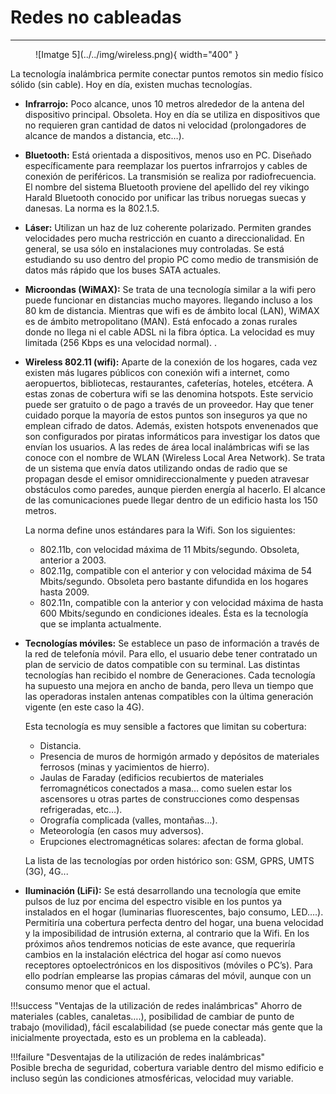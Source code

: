 # Redes no cableadas
---

<figure markdown>
  ![Imatge 5](../../img/wireless.png){ width="400" }
  <!-- <figcaption>Rack de comunicaciones</figcaption> -->
</figure> 



La tecnología inalámbrica permite conectar puntos remotos sin medio físico sólido (sin cable). Hoy en día, existen muchas tecnologías. 

- **Infrarrojo:** Poco alcance, unos 10 metros alrededor de la antena del dispositivo principal. Obsoleta. Hoy en día se utiliza en dispositivos que no requieren gran cantidad de datos ni velocidad (prolongadores de alcance de mandos a distancia, etc…). 

- **Bluetooth:** Está orientada a dispositivos, menos uso en  PC. Diseñado específicamente para reemplazar los puertos infrarrojos y cables de conexión de periféricos. La transmisión se realiza por radiofrecuencia. El nombre del sistema Bluetooth proviene del apellido del rey vikingo Harald Bluetooth conocido por unificar las tribus noruegas suecas y danesas. La norma es la 802.1.5. 

- **Láser:** Utilizan un haz de luz coherente polarizado. Permiten grandes velocidades pero mucha restricción en cuanto a direccionalidad. En general, se usa sólo en instalaciones muy controladas. Se está estudiando su uso dentro del propio PC como medio de transmisión de datos más rápido que los buses SATA actuales. 

- **Microondas (WiMAX):** Se trata de una tecnología similar a la wifi pero puede funcionar en distancias mucho mayores. llegando incluso a los 80 km de distancia. Mientras que wifi es de ámbito local (LAN), WiMAX es de ámbito metropolitano (MAN). Está enfocado a zonas rurales donde no llega ni el cable ADSL ni la fibra óptica. La velocidad es muy limitada (256 Kbps es una velocidad normal). . 

- **Wireless 802.11 (wifi):** Aparte de la conexión de los hogares, cada vez existen más lugares públicos con conexión wifi a internet, como aeropuertos, bibliotecas, restaurantes, cafeterías, hoteles, etcétera. A estas zonas de cobertura wifi se las denomina hotspots. Este servicio puede ser gratuito o de pago a través de un proveedor. Hay que tener cuidado porque la mayoría de estos puntos son inseguros ya que no emplean cifrado de datos. Además, existen hotspots envenenados que son configurados por piratas informáticos para investigar los datos que envían los usuarios. A las redes de área local inalámbricas wifi se las conoce con el nombre de WLAN  (Wireless Local Area Network). 
Se trata de un sistema que envía datos utilizando ondas de radio que se propagan desde el emisor omnidireccionalmente y pueden atravesar obstáculos como paredes, aunque pierden energía al hacerlo. El alcance de las comunicaciones puede llegar dentro de un edificio hasta los 150 metros. 

    La norma define unos estándares para la Wifi. Son los siguientes:

    - 802.11b, con velocidad máxima de 11 Mbits/segundo. Obsoleta, anterior a 2003. 
    - 802.11g, compatible con el anterior y con velocidad máxima de 54 Mbits/segundo. Obsoleta pero bastante difundida en los hogares hasta 2009. 
    - 802.11n, compatible con la anterior y con velocidad máxima de hasta 600 Mbits/segundo en condiciones ideales. Ésta es la tecnología que se implanta actualmente. 


- **Tecnologías móviles:** Se establece un paso de información a través de la red de telefonía móvil. Para ello, el usuario debe tener contratado un plan de servicio de datos compatible con su terminal. Las distintas tecnologías han recibido el nombre de Generaciones. Cada tecnología ha supuesto una mejora en ancho de banda, pero lleva un tiempo que las operadoras instalen antenas compatibles con la última generación vigente (en este caso la 4G).

    Esta tecnología es muy sensible a factores que limitan su cobertura:
    
    -  Distancia. 
    - Presencia de muros de hormigón armado y depósitos de materiales ferrosos (minas y yacimientos de hierro). 
    -  Jaulas de Faraday (edificios recubiertos de materiales ferromagnéticos conectados a masa… como suelen estar los ascensores u otras partes de construcciones como despensas refrigeradas, etc…). 
    -  Orografía complicada (valles, montañas…). 
    -  Meteorología (en casos muy adversos). 
    -  Erupciones electromagnéticas solares: afectan de forma global.
    
    La lista de las tecnologías por orden histórico son: GSM, GPRS, UMTS (3G), 4G... 

- **Iluminación (LiFi):** Se está desarrollando una tecnología que emite pulsos de luz por encima del espectro visible en los puntos ya instalados en el hogar (luminarias fluorescentes, bajo consumo, LED….). Permitiría una cobertura perfecta dentro del hogar, una buena velocidad y la imposibilidad de intrusión externa, al contrario que la Wifi. En los próximos años tendremos noticias de este avance, que requeriría cambios en la instalación eléctrica del hogar así como nuevos receptores optoelectrónicos en los dispositivos (móviles o PC’s). Para ello podrían emplearse las propias cámaras del móvil, aunque con un consumo menor que el actual. 

!!!success "Ventajas de la utilización de redes inalámbricas"
    Ahorro de materiales (cables, canaletas….), posibilidad de cambiar de punto de trabajo (movilidad), fácil escalabilidad (se puede conectar más gente que la inicialmente proyectada, esto es un problema en la cableada). 


!!!failure "Desventajas de la utilización de redes inalámbricas"  
    Posible brecha de seguridad, cobertura variable dentro del mismo edificio e incluso según las condiciones atmosféricas, velocidad muy variable. 